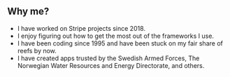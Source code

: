 ## Why me?

- I have worked on Stripe projects since 2018.
- I enjoy figuring out how to get the most out of the frameworks I use.
- I have been coding since 1995 and have been stuck on my fair share of reefs by now.
- I have created apps trusted by the Swedish Armed Forces, The Norwegian Water Resources and Energy Directorate, and others.
